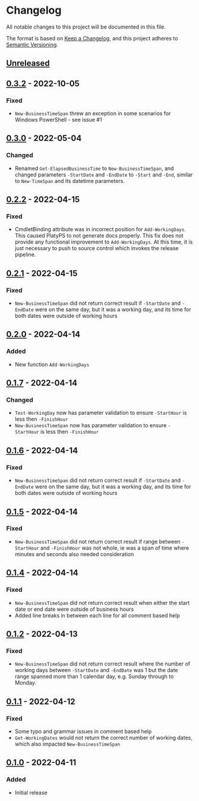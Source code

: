 # Changelog
All notable changes to this project will be documented in this file.

The format is based on [Keep a Changelog](https://keepachangelog.com/en/1.0.0/),
and this project adheres to [Semantic Versioning](https://semver.org/spec/v2.0.0.html).

## [Unreleased]

## [0.3.2] - 2022-10-05
### Fixed
- `New-BusinessTimeSpan` threw an exception in some scenarios for Windows PowerShell - see issue #1

## [0.3.0] - 2022-05-04
### Changed
- Renamed `Get-ElapsedBusinessTime` to `New-BusinessTimeSpan`, and changed parameters `-StartDate` and `-EndDate` to `-Start` and `-End`, similar to `New-TimeSpan` and its datetime parameters.

## [0.2.2] - 2022-04-15
### Fixed
- CmdletBinding attribute was in incorrect position for `Add-WorkingDays`. This caused PlatyPS to not generate docs properly. This fix does not provide any functional improvement to `Add-WorkingDays`. At this time, it is just necessary to push to source control which invokes the release pipeline.

## [0.2.1] - 2022-04-15
### Fixed
- `New-BusinessTimeSpan` did not return correct result if `-StartDate` and `-EndDate` were on the same day, but it was a working day, and its time for both dates were outside of working hours

## [0.2.0] - 2022-04-14
### Added
- New function `Add-WorkingDays`

## [0.1.7] - 2022-04-14
### Changed
- `Test-WorkingDay` now has parameter validation to ensure `-StartHour` is less then `-FinishHour`
- `New-BusinessTimeSpan` now has parameter validation to ensure `-StartHour` is less then `-FinishHour`

## [0.1.6] - 2022-04-14
### Fixed
- `New-BusinessTimeSpan` did not return correct result if `-StartDate` and `-EndDate` were on the same day, but it was a working day, and its time for both dates were outside of working hours

## [0.1.5] - 2022-04-14
### Fixed
- `New-BusinessTimeSpan` did not return correct result if range between `-StartHour` and `-FinishHour` was not whole, ie was a span of time where minutes and seconds also needed consideration

## [0.1.4] - 2022-04-14
### Fixed
- `New-BusinessTimeSpan` did not return correct result when either the start date or end date were outside of business hours
- Added line breaks in between each line for all comment based help

## [0.1.2] - 2022-04-13
### Fixed
- `New-BusinessTimeSpan` did not return correct result where the number of working days between `-StartDate` and `-EndDate` was 1 but the date range spanned more than 1 calendar day, e.g. Sunday through to Monday.

## [0.1.1] - 2022-04-12
### Fixed
- Some typo and grammar issues in comment based help
- `Get-WorkingDates` would not return the correct number of working dates, which also impacted `New-BusinessTimeSpan`

## [0.1.0] - 2022-04-11
### Added
- Initial release

[Unreleased]: https://github.com/codaamok/PSBusinessTime/compare/0.3.2..HEAD
[0.3.2]: https://github.com/codaamok/PSBusinessTime/compare/0.3.0..0.3.2
[0.3.0]: https://github.com/codaamok/PSBusinessTime/compare/0.2.2..0.3.0
[0.2.2]: https://github.com/codaamok/PSBusinessTime/compare/0.2.1..0.2.2
[0.2.1]: https://github.com/codaamok/PSBusinessTime/compare/0.2.0..0.2.1
[0.2.0]: https://github.com/codaamok/PSBusinessTime/compare/0.1.7..0.2.0
[0.1.7]: https://github.com/codaamok/PSBusinessTime/compare/0.1.6..0.1.7
[0.1.6]: https://github.com/codaamok/PSBusinessTime/compare/0.1.5..0.1.6
[0.1.5]: https://github.com/codaamok/PSBusinessTime/compare/0.1.4..0.1.5
[0.1.4]: https://github.com/codaamok/PSBusinessTime/compare/0.1.2..0.1.4
[0.1.2]: https://github.com/codaamok/PSBusinessTime/compare/0.1.1..0.1.2
[0.1.1]: https://github.com/codaamok/PSBusinessTime/compare/0.1.0..0.1.1
[0.1.0]: https://github.com/codaamok/PSBusinessTime/tree/0.1.0